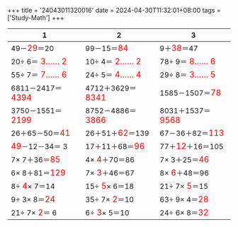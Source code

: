 +++ 
title = '24043011320016' 
date = 2024-04-30T11:32:01+08:00 
tags = ['Study-Math'] 
+++ 

1 | 2 | 3 
-- | -- | -- 
49－<font color=red size=4>29</font>＝20 | 99－15＝<font color=red size=4>84</font> |  9＋<font color=red size=4>38</font>＝47 
20÷ 6＝<font color=red size=4> 3…… 2</font> | 10÷ 4＝<font color=red size=4> 2…… 2</font> | 78÷ 9＝<font color=red size=4> 8…… 6</font> 
55÷ 7＝<font color=red size=4> 7…… 6</font> | 24÷ 5＝<font color=red size=4> 4…… 4</font> | 29÷ 8＝<font color=red size=4> 3…… 5</font> 
6811－2417＝<font color=red size=4>4394</font> | 4712＋3629＝<font color=red size=4>8341</font> | 1585－1507＝<font color=red size=4>78</font> 
3750－1551＝<font color=red size=4>2199</font> | 8752－4886＝<font color=red size=4>3866</font> | 8031＋1537＝<font color=red size=4>9568</font> 
26＋65－50＝<font color=red size=4>41</font> | 26＋51＋<font color=red size=4>62</font>＝139 | 67－36＋82＝<font color=red size=4>113</font> 
<font color=red size=4>49</font>－12－34＝ 3 | 17＋11＋68＝<font color=red size=4>96</font> | 77＋<font color=red size=4>12</font>＋16＝105 
 7× 7＋36＝<font color=red size=4>85</font> |  4×<font color=red size=4> 4</font>＋70＝86 |  7× 3＋25＝<font color=red size=4>46</font> 
 6× 8＋81＝<font color=red size=4>129</font> |  7×<font color=red size=4> 3</font>＋46＝67 |  8×<font color=red size=4> 6</font>＋48＝96 
 8÷<font color=red size=4> 4</font>× 7＝14 | 15÷<font color=red size=4> 5</font>× 6＝18 | 21÷ 7×<font color=red size=4> 5</font>＝15 
 9÷ 3× 8＝<font color=red size=4>24</font> | 35÷ 7×<font color=red size=4> 2</font>＝10 | 63÷ 9× 4＝<font color=red size=4>28</font> 
21÷ 7×<font color=red size=4> 2</font>＝ 6 |  6÷<font color=red size=4> 3</font>× 5＝10 | 24÷ 6× 8＝<font color=red size=4>32</font> 


